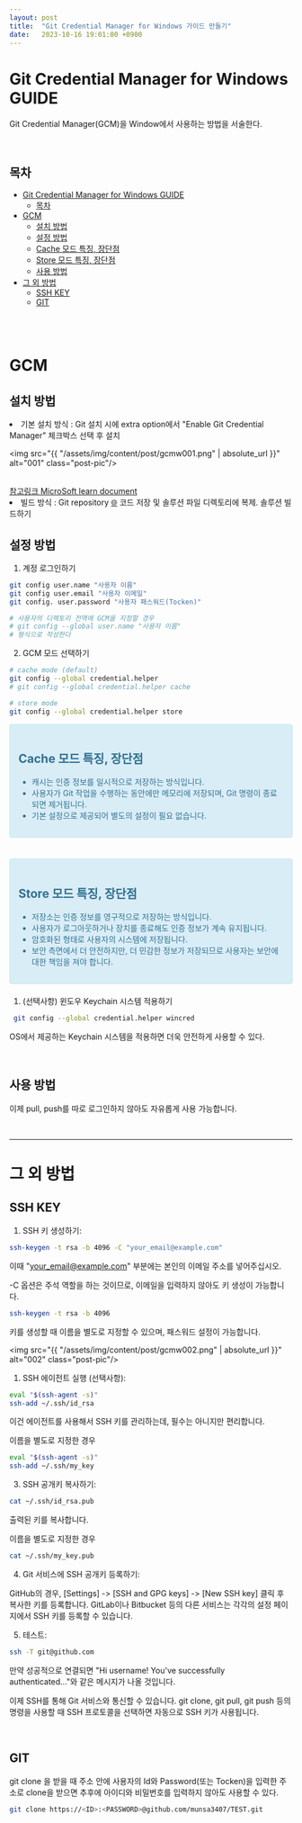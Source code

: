 ```yaml
---
layout: post
title:  "Git Credential Manager for Windows 가이드 만들기"
date:   2023-10-16 19:01:00 +0900
---
```


# Git Credential Manager for Windows GUIDE
Git Credential Manager(GCM)을 Window에서 사용하는 방법을 서술한다.

 <BR>

## 목차

- [Git Credential Manager for Windows GUIDE](#git-credential-manager-for-windows-guide)
  - [목차](#목차)
- [GCM](#gcm)
  - [설치 방법](#설치-방법)
  - [설정 방법](#설정-방법)
  - [Cache 모드 특징, 장단점](#cache-모드-특징-장단점)
  - [Store 모드 특징, 장단점](#store-모드-특징-장단점)
  - [사용 방법](#사용-방법)
- [그 외 방법](#그-외-방법)
  - [SSH KEY](#ssh-key)
  - [GIT](#git)

<BR>
<BR>

# GCM
## 설치 방법
<LI> 기본 설치 방식 : Git 설치 시에 extra option에서 "Enable Git Credential Manager" 체크박스 선택 후 설치

<img src="{{ "/assets/img/content/post/gcmw001.png" | absolute_url }}" alt="001" class="post-pic"/>

<br>
<a href="https://learn.microsoft.com/en-us/azure/devops/repos/git/set-up-credential-managers?view=azure-devops"> 참고링크 MicroSoft learn document</a>

<LI> 빌드 방식 : Git repository <a href="https://github.com/git-ecosystem/git-credential-manager.git">🌐</a> 코드 저장 및 솔루션 파일 디렉토리에 복제. 솔루션 빌드하기

<br>

## 설정 방법

1. 계정 로그인하기

``` bash
git config user.name "사용자 이름"
git config user.email "사용자 이메일"
git config. user.password "사용자 패스워드(Tocken)"

# 사용자의 디렉토리 전역에 GCM을 지정할 경우
# git config --global user.name "사용자 이름"
# 형식으로 작성한다
```

2. GCM 모드 선택하기

``` bash
# cache mode (default)
git config --global credential.helper
# git config --global credential.helper cache

# store mode
git config --global credential.helper store
```


<div style="padding: 15px; border: 1px solid transparent; border-color: transparent; margin-bottom: 20px; border-radius: 4px; color: #31708f; background-color: #d9edf7; border-color: #bce8f1;">

## Cache 모드 특징, 장단점
- 캐시는 인증 정보를 일시적으로 저장하는 방식입니다.
- 사용자가 Git 작업을 수행하는 동안에만 메모리에 저장되며, Git 명령이 종료되면 제거됩니다.
- 기본 설정으로 제공되어 별도의 설정이 필요 없습니다.

</div>
<br>
<div style="padding: 15px; border: 1px solid transparent; border-color: transparent; margin-bottom: 20px; border-radius: 4px; color: #31708f; background-color: #d9edf7; border-color: #bce8f1;">

## Store 모드 특징, 장단점
- 저장소는 인증 정보를 영구적으로 저장하는 방식입니다.
- 사용자가 로그아웃하거나 장치를 종료해도 인증 정보가 계속 유지됩니다. 
- 암호화된 형태로 사용자의 시스템에 저장됩니다.
- 보안 측면에서 더 안전하지만, 더 민감한 정보가 저장되므로 사용자는 보안에 대한 책임을 져야 합니다.

</div>

1. (선택사항) 윈도우 Keychain 시스템 적용하기

 ```bash
  git config --global credential.helper wincred
  ```
  OS에서 제공하는 Keychain 시스템을 적용하면 더욱 안전하게 사용할 수 있다.

<br>

## 사용 방법

이제 pull, push를 따로 로그인하지 않아도 자유롭게 사용 가능합니다.

<br>

---

# 그 외 방법
 
## SSH KEY
1. SSH 키 생성하기:

```bash
ssh-keygen -t rsa -b 4096 -C "your_email@example.com"
```

이때 "your_email@example.com" 부분에는 본인의 이메일 주소를 넣어주십시오.

-C 옵션은 주석 역할을 하는 것이므로, 이메일을 입력하지 않아도 키 생성이 가능합니다.

```bash
ssh-keygen -t rsa -b 4096
```

키를 생성할 때 이름을 별도로 지정할 수 있으며, 패스워드 설정이 가능합니다.

<img src="{{ "/assets/img/content/post/gcmw002.png" | absolute_url }}" alt="002" class="post-pic"/>

1. SSH 에이전트 실행 (선택사항):

```bash
eval "$(ssh-agent -s)"
ssh-add ~/.ssh/id_rsa
```

이건 에이전트를 사용해서 SSH 키를 관리하는데, 필수는 아니지만 편리합니다.

이름을 별도로 지정한 경우
```bash
eval "$(ssh-agent -s)"
ssh-add ~/.ssh/my_key
```

3. SSH 공개키 복사하기:

```bash
cat ~/.ssh/id_rsa.pub
```
출력된 키를 복사합니다.

이름을 별도로 지정한 경우
```bash
cat ~/.ssh/my_key.pub
```


4. Git 서비스에 SSH 공개키 등록하기:

GitHub의 경우, [Settings] -> [SSH and GPG keys] -> [New SSH key] 클릭 후 복사한 키를 등록합니다.
GitLab이나 Bitbucket 등의 다른 서비스는 각각의 설정 페이지에서 SSH 키를 등록할 수 있습니다.

5. 테스트:

```bash
ssh -T git@github.com
```
만약 성공적으로 연결되면 "Hi username! You've successfully authenticated..."와 같은 메시지가 나올 것입니다.

이제 SSH를 통해 Git 서비스와 통신할 수 있습니다. git clone, git pull, git push 등의 명령을 사용할 때 SSH 프로토콜을 선택하면 자동으로 SSH 키가 사용됩니다.


<BR>

## GIT  
git clone 을 받을 때 주소 안에 사용자의 Id와 Password(또는 Tocken)을 입력한 주소로 clone을 받으면 추후에 아이디와 비밀번호를 입력하지 않아도 사용할 수 있다.

```bash
git clone https://<ID>:<PASSWORD>@github.com/munsa3407/TEST.git
```